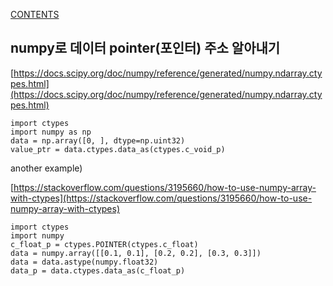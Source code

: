 [CONTENTS](README.md)
## numpy로 데이터 pointer(포인터) 주소 알아내기
[https://docs.scipy.org/doc/numpy/reference/generated/numpy.ndarray.ctypes.html](https://docs.scipy.org/doc/numpy/reference/generated/numpy.ndarray.ctypes.html)

```
import ctypes
import numpy as np
data = np.array([0, ], dtype=np.uint32)
value_ptr = data.ctypes.data_as(ctypes.c_void_p)
```

another example)

[https://stackoverflow.com/questions/3195660/how-to-use-numpy-array-with-ctypes](https://stackoverflow.com/questions/3195660/how-to-use-numpy-array-with-ctypes)

```
import ctypes
import numpy
c_float_p = ctypes.POINTER(ctypes.c_float)
data = numpy.array([[0.1, 0.1], [0.2, 0.2], [0.3, 0.3]])
data = data.astype(numpy.float32)
data_p = data.ctypes.data_as(c_float_p)
```